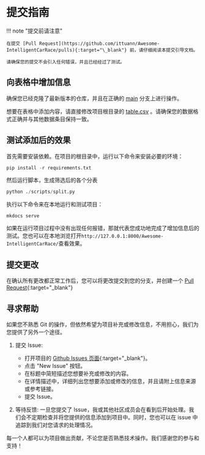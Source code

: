 # 提交指南

!!! note "提交前请注意"

    在提交 [Pull Request](https://github.com/ittuann/Awesome-IntelligentCarRace/pulls){:target="\_blank"} 前，请仔细阅读本提交引导文档。

    请确保您的提交不会引入任何错误，并且已经经过了测试。

## 向表格中增加信息

确保您已经克隆了最新版本的仓库，并且在正确的 [main](https://github.com/ittuann/Awesome-IntelligentCarRace/tree/main) 分支上进行操作。

想要在表格中添加内容，请直接修改项目根目录的 [table.csv](https://github.com/ittuann/Awesome-IntelligentCarRace/blob/main/table.csv) 。请确保您的数据格式正确并与其他数据条目保持一致。

## 测试添加后的效果

首先需要安装依赖。在项目的根目录中，运行以下命令来安装必要的环境：

```python
pip install -r requirements.txt
```

然后运行脚本，生成筛选后的各个分表

```python
python ./scripts/split.py
```

执行以下命令来在本地运行和测试项目：

```shell
mkdocs serve
```

如果在运行项目过程中没有出现任何报错，那就代表您成功地完成了增加信息后的测试。您也可以在本地浏览打开`http://127.0.0.1:8000/Awesome-IntelligentCarRace/`查看效果。

## 提交更改

在确认所有更改都正常工作后，您可以将更改提交到您的分支，并创建一个 [Pull Request](https://github.com/ittuann/Awesome-IntelligentCarRace/pulls){:target="\_blank"}

## 寻求帮助

如果您不熟悉 Git 的操作，但依然希望为项目补充或修改信息，不用担心，我们为您提供了另外一个途径。

1. 提交 Issue:

   - 打开项目的 [Github Issues 页面](https://github.com/ittuann/Awesome-IntelligentCarRace/issues){:target="\_blank"}。
   - 点击 "New Issue" 按钮。
   - 在标题中简短描述您想要补充或修改的内容。
   - 在详情描述中，详细列出您想要添加或修改的信息，并且请附上信息来源或参考链接。
   - 提交 Issue。

2. 等待反馈:
   一旦您提交了 Issue，我或其他社区成员会在看到后开始处理。我们会不定期检查并将您提供的信息添加到项目中。同时，您也可以在 issue 中追踪到我们对您请求的处理情况。

每一个人都可以为项目做出贡献，不论您是否熟悉技术操作。我们感谢您的参与和支持！

